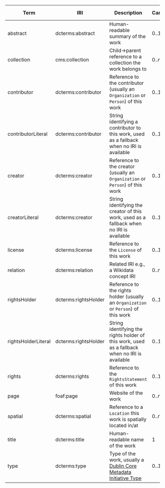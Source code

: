 | Term                | IRI                  | Description                                                                                                                                     | Cardinality | Value type | Example values                       |
|---------------------|----------------------|-------------------------------------------------------------------------------------------------------------------------------------------------|-------------|------------|--------------------------------------|
| abstract            | dcterms:abstract     | Human-readable summary of the work                                                                                                              | 0..1        | string     | My work was created ...              |             
| collection          | cms:collection       | Child->parent reference to a collection the work belongs to                                                                                     | 0..n        | IRI        | http://example.com/Collection        |             
| contributor         | dcterms:contributor  | Reference to the contributor (usually an `Organization` or `Person`) of this work                                                               | 0..1        | IRI        | http://example.com/Person            |
| contributorLiteral  | dcterms:contributor  | String identifying a contributor to this work, used as a fallback when no IRI is available                                                      | 0..1        | string     | "Wikipedia user Bob"                 |
| creator             | dcterms:creator      | Reference to the creator (usually an `Organization` or `Person`) of this work                                                                   | 0..1        | IRI        | http://example.com/Person            |
| creatorLiteral      | dcterms:creator      | String identifying the creator of this work, used as a fallback when no IRI is available                                                        | 0..1        | string     | "Wikipedia user Bob"                 |
| license             | dcterms:license      | Reference to the `License` of this work                                                                                                         | 0..1        | IRI        | http://example.com/License           |
| relation            | dcterms:relation     | Related IRI e.g., a Wikidata concept IRI                                                                                                        | 0..n        | IRI        | http://www.wikidata.org/entity/Q7251 |             
| rightsHolder        | dcterms:rightsHolder | Reference to the rights holder (usually an `Organization` or `Person`) of this work                                                             | 0..1        | IRI        | http://example.com/Person            |
| rightsHolderLiteral | dcterms:rightsHolder | String identifying the rights holder of this work, used as a fallback when no IRI is available                                                  | 0..1        | string     | "Wikipedia user Bob"                 |
| rights              | dcterms:rights       | Reference to the `RightsStatement` of this work                                                                                                 | 0..1        | IRI        | http://example.com/RightsStatement   |
| page                | foaf:page            | Website of the work                                                                                                                             | 0..n        | string     | https://mysite.com                   |             
| spatial             | dcterms:spatial      | Reference to a `Location` this work is spatially located in/at                                                                                  | 0..n        | IRI        | http://example.com/Location          |
| title               | dcterms:title        | Human-readable name of the work                                                                                                                 | 1           | IRI        | My work                              |             
| type                | dcterms:type         | Type of the work, usually a [Dublin Core Metadata Initiative Type](https://www.dublincore.org/specifications/dublin-core/dcmi-type-vocabulary/) | 0..1        | IRI        | http://purl.org/dc/dcmitype/Text     |             
